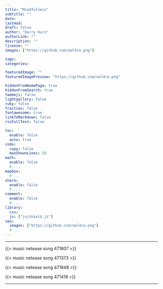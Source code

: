 ```yaml
---
title: "Mindfulness"
subtitle: ""
date: 
lastmod: 
draft: false
author: "Harry Kurn"
authorLink: ""
description: ""
license: ""
images: ["https://github.com/owl4ce.png"]

tags: 
categories: 

featuredImage: ""
featuredImagePreview: "https://github.com/owl4ce.png"

hiddenFromHomePage: true
hiddenFromSearch: true
twemoji: false
lightgallery: false
ruby: false
fraction: false
fontawesome: true
linkToMarkdown: false
rssFullText: false

toc:
  enable: false
  auto: true
code:
  copy: false
  maxShownLines: 50
math:
  enable: false
  # ...
mapbox:
  # ...
share:
  enable: false
  # ...
comment:
  enable: false
  # ...
library:
  css: 
  js: ["js/shield.js"]
seo:
  images: ["https://github.com/owl4ce.png"]
  # ...
---
```


<!--more-->

---

{{< music netease song 471607 >}}

{{< music netease song 471373 >}}

{{< music netease song 471648 >}}

{{< music netease song 471418 >}}

<!-- 471658 471369 471401 471421 471445 -->

---
